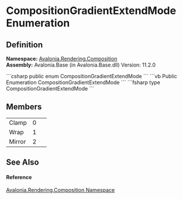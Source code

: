 # CompositionGradientExtendMode Enumeration




## Definition
**Namespace:** <a href="N_Avalonia_Rendering_Composition">Avalonia.Rendering.Composition</a>  
**Assembly:** Avalonia.Base (in Avalonia.Base.dll) Version: 11.2.0

<Tabs groupId="api-code-preview">
<TabItem value="csharp" label="C#">
```csharp
public enum CompositionGradientExtendMode
```
</TabItem>
<TabItem value="vb" label="VB">
```vb
Public Enumeration CompositionGradientExtendMode
```
</TabItem>
<TabItem value="fsharp" label="F#">
```fsharp
type CompositionGradientExtendMode
```
</TabItem>
</Tabs>



## Members
<table>
<tr>
<td>Clamp</td>
<td>0</td>
<td> </td>
</tr>
<tr>
<td>Wrap</td>
<td>1</td>
<td> </td>
</tr>
<tr>
<td>Mirror</td>
<td>2</td>
<td> </td>
</tr>
</table>

## See Also


#### Reference
<a href="N_Avalonia_Rendering_Composition">Avalonia.Rendering.Composition Namespace</a>  

